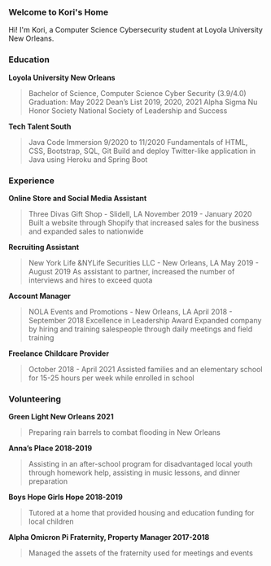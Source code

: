 ### Welcome to Kori's Home

Hi! I'm Kori, a Computer Science Cybersecurity student at Loyola University New Orleans.

### Education

**Loyola University New Orleans**
> Bachelor of Science, Computer Science Cyber Security (3.9/4.0)
> Graduation: May 2022
> Dean’s List 2019, 2020, 2021
> Alpha Sigma Nu Honor Society
> National Society of Leadership and Success

**Tech Talent South**
> Java Code Immersion 9/2020 to 11/2020
> Fundamentals of HTML, CSS, Bootstrap, SQL, Git
> Build and deploy Twitter-like application in Java using Heroku and Spring Boot

### Experience

**Online Store and Social Media Assistant**
> Three Divas Gift Shop - Slidell, LA
> November 2019 - January 2020
> Built a website through Shopify that increased sales for the business and expanded sales to nationwide

**Recruiting Assistant**
> New York Life &NYLife Securities LLC - New Orleans, LA 
> May 2019 - August 2019
> As assistant to partner, increased the number of interviews and hires to exceed quota

**Account Manager**
> NOLA Events and Promotions - New Orleans, LA
> April 2018 - September 2018
> Excellence in Leadership Award
> Expanded company by hiring and training salespeople through daily meetings and field training

**Freelance Childcare Provider**
> October 2018 - April 2021
> Assisted families and an elementary school for 15-25 hours per week while enrolled in school

### Volunteering
**Green Light New Orleans 2021**
> Preparing rain barrels to combat flooding in New Orleans

**Anna’s Place 2018-2019**
> Assisting in an after-school program for disadvantaged local youth through homework help, assisting in music lessons, and dinner preparation

**Boys Hope Girls Hope 2018-2019**
> Tutored at a home that provided housing and education funding for local children

**Alpha Omicron Pi Fraternity, Property Manager 2017-2018**
> Managed the assets of the fraternity used for meetings and events
